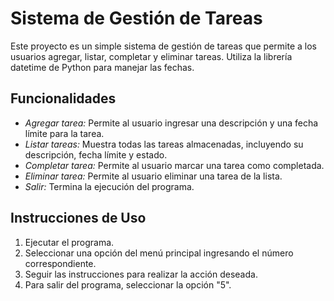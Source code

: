 # Sistema de Gestión de Tareas

Este proyecto es un simple sistema de gestión de tareas que permite a los usuarios agregar, listar, completar y eliminar tareas. Utiliza la librería datetime de Python para manejar las fechas.

## Funcionalidades

- *Agregar tarea:* Permite al usuario ingresar una descripción y una fecha límite para la tarea.
- *Listar tareas:* Muestra todas las tareas almacenadas, incluyendo su descripción, fecha límite y estado.
- *Completar tarea:* Permite al usuario marcar una tarea como completada.
- *Eliminar tarea:* Permite al usuario eliminar una tarea de la lista.
- *Salir:* Termina la ejecución del programa.

## Instrucciones de Uso

1. Ejecutar el programa.
2. Seleccionar una opción del menú principal ingresando el número correspondiente.
3. Seguir las instrucciones para realizar la acción deseada.
4. Para salir del programa, seleccionar la opción "5".
